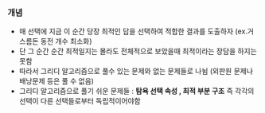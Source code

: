 ### 개념
* 매 선택에 지금 이 순간 당장 최적인 답을 선택하여 적합한 결과를 도출하자 (ex.거스름돈 동전 개수 최소화)
* 단 그 순간 순간 최적일지는 몰라도 전체적으로 보았을때 최적이라는 장담을 하지는 못함
* 따라서 그리디 알고리즘으로 풀수 있는 문제와 없는 문제들로 나뉨 (외판원 문제나 배낭문제 등은 풀 수 없음)
* 그리디 알고리즘으로 풀기 쉬운 문제들 : **탐욕 선택 속성 , 최적 부분 구조** 즉 각각의 선택이 다른 선택들로부터 독립적이어야함

